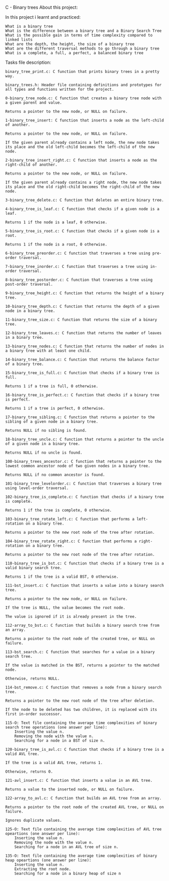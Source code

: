 C - Binary trees
About this project:

In this project i learnt and practiced:

    What is a binary tree
    What is the difference between a binary tree and a Binary Search Tree
    What is the possible gain in terms of time complexity compared to linked lists
    What are the depth, the height, the size of a binary tree
    What are the different traversal methods to go through a binary tree
    What is a complete, a full, a perfect, a balanced binary tree

Tasks file description:

    binary_tree_print.c: C function that prints binary trees in a pretty way.

    binary_trees.h: Header file containing definitions and prototypes for all types and functions written for the project.

    0-binary_tree_node.c: C function that creates a binary tree node with a given parent and value.

    Returns a pointer to the new node, or NULL on failure.

    1-binary_tree_insert: C function that inserts a node as the left-child of another.

    Returns a pointer to the new node, or NULL on failure.

    If the given parent already contains a left node, the new node takes its place and the old left-child becomes the left-child of the new node.

    2-binary_tree_insert_right.c: C function that inserts a node as the right-child of another.

    Returns a pointer to the new node, or NULL on failure.

    If the given parent already contains a right node, the new node takes its place and the old right-child becomes the right-child of the new node.

    3-binary_tree_delete.c: C function that deletes an entire binary tree.

    4-binary_tree_is_leaf.c: C function that checks if a given node is a leaf.

    Returns 1 if the node is a leaf, 0 otherwise.

    5-binary_tree_is_root.c: C function that checks if a given node is a root.

    Returns 1 if the node is a root, 0 otherwise.

    6-binary_tree_preorder.c: C function that traverses a tree using pre-order traversal.

    7-binary_tree_inorder.c: C function that traverses a tree using in-order traversal.

    8-binary_tree_postorder.c: C function that traverses a tree using post-order traversal.

    9-binary_tree_height.c: C function that returns the height of a binary tree.

    10-binary_tree_depth.c: C function that returns the depth of a given node in a binary tree.

    11-binary_tree_size.c: C function that returns the size of a binary tree.

    12-binary_tree_leaves.c: C function that returns the number of leaves in a binary tree.

    13-binary_tree_nodes.c: C function that returns the number of nodes in a binary tree with at least one child.

    14-binary_tree_balance.c: C function that returns the balance factor of a binary tree.

    15-binary_tree_is_full.c: C function that checks if a binary tree is full.

    Returns 1 if a tree is full, 0 otherwise.

    16-binary_tree_is_perfect.c: C function that checks if a binary tree is perfect.

    Returns 1 if a tree is perfect, 0 otherwise.

    17-binary_tree_sibling.c: C function that returns a pointer to the sibling of a given node in a binary tree.

    Returns NULL if no sibling is found.

    18-binary_tree_uncle.c: C function that returns a pointer to the uncle of a given node in a binary tree.

    Returns NULL if no uncle is found.

    100-binary_trees_ancestor.c: C function that returns a pointer to the lowest common ancestor node of two given nodes in a binary tree.

    Returns NULL if no common ancestor is found.

    101-binary_tree_levelorder.c: C function that traverses a binary tree using level-order traversal.

    102-binary_tree_is_complete.c: C function that checks if a binary tree is complete.

    Returns 1 if the tree is complete, 0 otherwise.

    103-binary_tree_rotate_left.c: C function that performs a left-rotation on a binary tree.

    Returns a pointer to the new root node of the tree after rotation.

    104-binary_tree_rotate_right.c: C function that performs a right-rotation on a binary tree.

    Returns a pointer to the new root node of the tree after rotation.

    110-binary_tree_is_bst.c: C function that checks if a binary tree is a valid binary search tree.

    Returns 1 if the tree is a valid BST, 0 otherwise.

    111-bst_insert.c: C function that inserts a value into a binary search tree.

    Returns a pointer to the new node, or NULL on failure.

    If the tree is NULL, the value becomes the root node.

    The value is ignored if it is already present in the tree.

    112-array_to_bst.c: C function that builds a binary search tree from an array.

    Returns a pointer to the root node of the created tree, or NULL on failure.

    113-bst_search.c: C function that searches for a value in a binary search tree.

    If the value is matched in the BST, returns a pointer to the matched node.

    Otherwise, returns NULL.

    114-bst_remove.c: C function that removes a node from a binary search tree.

    Returns a pointer to the new root node of the tree after deletion.

    If the node to be deleted has two children, it is replaced with its first in-order successor.

    115-O: Text file containing the average time complexities of binary search tree operations (one answer per line):
        Inserting the value n.
        Removing the node with the value n.
        Searching for a node in a BST of size n.

    120-binary_tree_is_avl.c: C function that checks if a binary tree is a valid AVL tree.

    If the tree is a valid AVL tree, returns 1.

    Otherwise, returns 0.

    121-avl_insert.c: C function that inserts a value in an AVL tree.

    Returns a value to the inserted node, or NULL on failure.

    122-array_to_avl.c: C function that builds an AVL tree from an array.

    Returns a pointer to the root node of the created AVL tree, or NULL on failure.

    Ignores duplicate values.

    125-O: Text file containing the average time complexities of AVL tree opeartions (one answer per line):
        Inserting the value n.
        Removing the node with the value n.
        Searching for a node in an AVL tree of size n.

    135-O: Text file containing the average time complexities of binary heap opeartions (one answer per line):
        Inserting the value n.
        Extracting the root node.
        Searching for a node in a binary heap of size n

